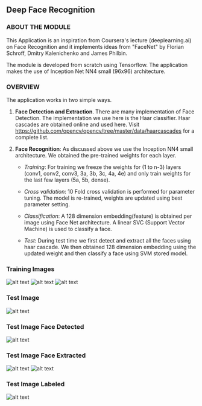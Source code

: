 
## Deep Face Recognition

### ABOUT THE MODULE
This Application is an inspiration from Coursera's lecture (deeplearning.ai) on Face Recognition and it implements ideas from "FaceNet" by Florian Schroff, Dmitry Kalenichenko and James Philbin. 

The module is developed from scratch using Tensorflow. The application makes the use of Inception Net NN4 small (96x96) architecture.


### OVERVIEW
The application works in two simple ways.

1. **Face Detection and Extraction**. There are many implementation of Face Detection. The implementation we use here is the Haar classifier. Haar cascades are obtained online and used here. Visit https://github.com/opencv/opencv/tree/master/data/haarcascades for a complete list.
  
2. **Face Recognition**: As discussed above we use the Inception NN4 small architecture. We obtained the pre-trained weights for each layer. 

   * *Training*: For training we freeze the weights for (1 to n-3) layers (conv1, conv2, conv3, 3a, 3b, 3c, 4a, 4e) and only train weights for the last few layers (5a, 5b, dense). 
   
   * *Cross validation*: 10 Fold cross validation is performed for parameter tuning. The model is re-trained, weights are updated using best parameter setting.
   
   * *Classification*: A 128 dimension embedding(feature) is obtained per image using Face Net architecture. A linear SVC (Support Vector Machine) is used to classify a face. 
   
   * *Test*: During test time we first detect and extract all the faces using haar cascade. We then obtained 128 dimension embedding using the updated weight and then classify a face using SVM stored model.

### Training Images
![alt text](https://github.com/Sardhendu/DeepFaceRecognition/blob/master/images/sample_training_image/20.jpg)
![alt text](https://github.com/Sardhendu/DeepFaceRecognition/blob/master/images/sample_training_image/4.jpg)
![alt text](https://github.com/Sardhendu/DeepFaceRecognition/blob/master/images/sample_training_image/5.jpg)

### Test Image
![alt text](https://github.com/Sardhendu/DeepFaceRecognition/blob/master/images/face_snapshot/img2.jpg)

### Test Image Face Detected
![alt text](https://github.com/Sardhendu/DeepFaceRecognition/blob/master/images/face_detection/img2.jpg)

### Test Image Face Extracted
![alt text](https://github.com/Sardhendu/DeepFaceRecognition/blob/master/images/face_extracted/img2_0.jpg)
![alt text](https://github.com/Sardhendu/DeepFaceRecognition/blob/master/images/face_extracted/img2_1.jpg)

### Test Image Labeled
![alt text](https://github.com/Sardhendu/DeepFaceRecognition/blob/master/images/face_detection_labeled/img2.jpg)